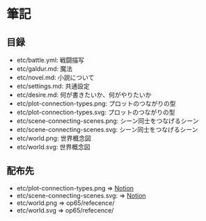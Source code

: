 # 筆記
## 目録
- etc/battle.yml:                  戦闘描写
- etc/galdur.md:                   魔法
- etc/novel.md:                    小説について
- etc/settings.md:                 共通設定
- etc/desire.md:                   何が書きたいか、何がやりたいか
- etc/plot-connection-types.png:   プロットのつながりの型
- etc/plot-connection-types.svg:   プロットのつながりの型
- etc/scene-connecting-scenes.png: シーン同士をつなげるシーン
- etc/scene-connecting-scenes.svg: シーン同士をつなげるシーン
- etc/world.png:                   世界概念図
- etc/world.svg:                   世界概念図

## 配布先
- etc/plot-connection-types.png => [Notion](https://www.notion.so/camellia-public/108aa0fde49e80968f48cc2c223a9f7f?pvs=4)
- etc/scene-connecting-scenes.svg: => [Notion](https://www.notion.so/camellia-public/12eaa0fde49e8011b49dfebdcb386c05?pvs=4)
- etc/world.png => op65/refecence/
- etc/world.svg => op65/refecence/
